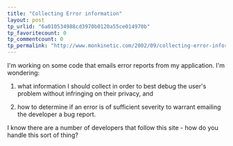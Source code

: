 ```yaml
---
title: "Collecting Error information"
layout: post
tp_urlid: "6a010534988cd3970b0120a55ce014970b"
tp_favoritecount: 0
tp_commentcount: 0
tp_permalink: "http://www.monkinetic.com/2002/09/collecting-error-information.html"
---
```

I&#39;m working on some code that emails error reports from my application. I&#39;m wondering:

1) what information I should collect in order to best debug the user&#39;s problem without infringing on their privacy, and 

2) how to determine if an error is of sufficient severity to warrant emailing the developer a bug report.

I know there are a number of developers that follow this site - how do you handle this sort of thing?
